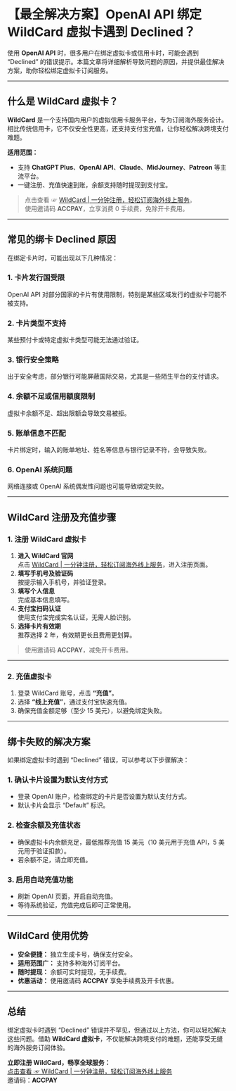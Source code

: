 # 【最全解决方案】OpenAI API 绑定 WildCard 虚拟卡遇到 Declined？

使用 **OpenAI API** 时，很多用户在绑定虚拟卡或信用卡时，可能会遇到 “Declined” 的错误提示。本篇文章将详细解析导致问题的原因，并提供最佳解决方案，助你轻松绑定虚拟卡订阅服务。

---

## 什么是 WildCard 虚拟卡？

**WildCard** 是一个支持国内用户的虚拟信用卡服务平台，专为订阅海外服务设计。相比传统信用卡，它不仅安全性更高，还支持支付宝充值，让你轻松解决跨境支付难题。

**适用范围：**
- 支持 **ChatGPT Plus**、**OpenAI API**、**Claude**、**MidJourney**、**Patreon** 等主流平台。
- 一键注册、充值快速到账，余额支持随时提现到支付宝。

> 点击查看 ☞ [WildCard | 一分钟注册，轻松订阅海外线上服务](https://bit.ly/bewildcard)。  
> 使用邀请码 **ACCPAY**，立享消费 0 手续费，免除开卡费用。

---

## 常见的绑卡 Declined 原因

在绑定卡片时，可能出现以下几种情况：

### 1. **卡片发行国受限**
OpenAI API 对部分国家的卡片有使用限制，特别是某些区域发行的虚拟卡可能不被支持。

### 2. **卡片类型不支持**
某些预付卡或特定虚拟卡类型可能无法通过验证。

### 3. **银行安全策略**
出于安全考虑，部分银行可能屏蔽国际交易，尤其是一些陌生平台的支付请求。

### 4. **余额不足或信用额度限制**
虚拟卡余额不足、超出限额会导致交易被拒。

### 5. **账单信息不匹配**
卡片绑定时，输入的账单地址、姓名等信息与银行记录不符，会导致失败。

### 6. **OpenAI 系统问题**
网络连接或 OpenAI 系统偶发性问题也可能导致绑定失败。

---

## WildCard 注册及充值步骤

### **1. 注册 WildCard 虚拟卡**
1. **进入 WildCard 官网**  
   点击 [WildCard | 一分钟注册，轻松订阅海外线上服务](https://bit.ly/bewildcard)，进入注册页面。
2. **填写手机号及验证码**  
   按提示输入手机号，并验证登录。
3. **填写个人信息**  
   完成基本信息填写。
4. **支付宝扫码认证**  
   使用支付宝完成实名认证，无需人脸识别。
5. **选择卡片有效期**  
   推荐选择 2 年，有效期更长且费用更划算。

> 使用邀请码 **ACCPAY**，减免开卡费用。

---

### **2. 充值虚拟卡**
1. 登录 WildCard 账号，点击 **“充值”**。
2. 选择 **“线上充值”**，通过支付宝快速充值。
3. 确保充值金额足够（至少 15 美元），以避免绑定失败。

---

## 绑卡失败的解决方案

如果绑定虚拟卡时遇到 “Declined” 错误，可以参考以下步骤解决：

### **1. 确认卡片设置为默认支付方式**
- 登录 OpenAI 账户，检查绑定的卡片是否设置为默认支付方式。
- 默认卡片会显示 “Default” 标识。

### **2. 检查余额及充值状态**
- 确保虚拟卡内余额充足，最低推荐充值 15 美元（10 美元用于充值 API，5 美元用于验证扣款）。
- 若余额不足，请立即充值。

### **3. 启用自动充值功能**
- 刷新 OpenAI 页面，开启自动充值。
- 等待系统验证，充值完成后即可正常使用。

---

## WildCard 使用优势

- **安全便捷：** 独立生成卡号，确保支付安全。
- **适用范围广：** 支持多种海外订阅平台。
- **随时提现：** 余额可实时提现，无手续费。
- **优惠活动：** 使用邀请码 **ACCPAY** 享免手续费及开卡优惠。

---

## 总结

绑定虚拟卡时遇到 “Declined” 错误并不罕见，但通过以上方法，你可以轻松解决这些问题。借助 **WildCard 虚拟卡**，不仅能解决跨境支付的难题，还能享受无缝的海外服务订阅体验。

**立即注册 WildCard，畅享全球服务：**  
[点击查看 ☞ WildCard | 一分钟注册，轻松订阅海外线上服务](https://bit.ly/bewildcard)  
邀请码：**ACCPAY**
